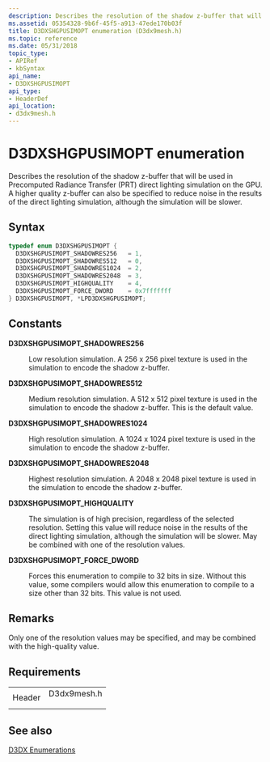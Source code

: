 ```yaml
---
description: Describes the resolution of the shadow z-buffer that will be used in Precomputed Radiance Transfer (PRT) direct lighting simulation on the GPU.
ms.assetid: 05354328-9b6f-45f5-a913-47ede170b03f
title: D3DXSHGPUSIMOPT enumeration (D3dx9mesh.h)
ms.topic: reference
ms.date: 05/31/2018
topic_type: 
- APIRef
- kbSyntax
api_name: 
- D3DXSHGPUSIMOPT
api_type: 
- HeaderDef
api_location: 
- d3dx9mesh.h
---
```


# D3DXSHGPUSIMOPT enumeration

Describes the resolution of the shadow z-buffer that will be used in Precomputed Radiance Transfer (PRT) direct lighting simulation on the GPU. A higher quality z-buffer can also be specified to reduce noise in the results of the direct lighting simulation, although the simulation will be slower.

## Syntax


```C++
typedef enum D3DXSHGPUSIMOPT { 
  D3DXSHGPUSIMOPT_SHADOWRES256   = 1,
  D3DXSHGPUSIMOPT_SHADOWRES512   = 0,
  D3DXSHGPUSIMOPT_SHADOWRES1024  = 2,
  D3DXSHGPUSIMOPT_SHADOWRES2048  = 3,
  D3DXSHGPUSIMOPT_HIGHQUALITY    = 4,
  D3DXSHGPUSIMOPT_FORCE_DWORD    = 0x7fffffff
} D3DXSHGPUSIMOPT, *LPD3DXSHGPUSIMOPT;
```



## Constants

<dl> <dt>

<span id="D3DXSHGPUSIMOPT_SHADOWRES256"></span><span id="d3dxshgpusimopt_shadowres256"></span>**D3DXSHGPUSIMOPT\_SHADOWRES256**
</dt> <dd>

Low resolution simulation. A 256 x 256 pixel texture is used in the simulation to encode the shadow z-buffer.

</dd> <dt>

<span id="D3DXSHGPUSIMOPT_SHADOWRES512"></span><span id="d3dxshgpusimopt_shadowres512"></span>**D3DXSHGPUSIMOPT\_SHADOWRES512**
</dt> <dd>

Medium resolution simulation. A 512 x 512 pixel texture is used in the simulation to encode the shadow z-buffer. This is the default value.

</dd> <dt>

<span id="D3DXSHGPUSIMOPT_SHADOWRES1024"></span><span id="d3dxshgpusimopt_shadowres1024"></span>**D3DXSHGPUSIMOPT\_SHADOWRES1024**
</dt> <dd>

High resolution simulation. A 1024 x 1024 pixel texture is used in the simulation to encode the shadow z-buffer.

</dd> <dt>

<span id="D3DXSHGPUSIMOPT_SHADOWRES2048"></span><span id="d3dxshgpusimopt_shadowres2048"></span>**D3DXSHGPUSIMOPT\_SHADOWRES2048**
</dt> <dd>

Highest resolution simulation. A 2048 x 2048 pixel texture is used in the simulation to encode the shadow z-buffer.

</dd> <dt>

<span id="D3DXSHGPUSIMOPT_HIGHQUALITY"></span><span id="d3dxshgpusimopt_highquality"></span>**D3DXSHGPUSIMOPT\_HIGHQUALITY**
</dt> <dd>

The simulation is of high precision, regardless of the selected resolution. Setting this value will reduce noise in the results of the direct lighting simulation, although the simulation will be slower. May be combined with one of the resolution values.

</dd> <dt>

<span id="D3DXSHGPUSIMOPT_FORCE_DWORD"></span><span id="d3dxshgpusimopt_force_dword"></span>**D3DXSHGPUSIMOPT\_FORCE\_DWORD**
</dt> <dd>

Forces this enumeration to compile to 32 bits in size. Without this value, some compilers would allow this enumeration to compile to a size other than 32 bits. This value is not used.

</dd> </dl>

## Remarks

Only one of the resolution values may be specified, and may be combined with the high-quality value.

## Requirements



|                   |                                                                                        |
|-------------------|----------------------------------------------------------------------------------------|
| Header<br/> | <dl> <dt>D3dx9mesh.h</dt> </dl> |



## See also

<dl> <dt>

[D3DX Enumerations](dx9-graphics-reference-d3dx-enums.md)
</dt> </dl>

 

 




